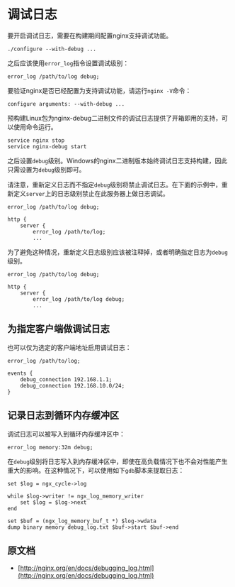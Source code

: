 # 调试日志

要开启调试日志，需要在构建期间配置nginx支持调试功能。

```
./configure --with-debug ...
```
之后应该使用`error_log`指令设置调试级别：

```
error_log /path/to/log debug;
```

要验证nginx是否已经配置为支持调试功能，请运行`nginx -V`命令：

```
configure arguments: --with-debug ...
```
预构建Linux包为nginx-debug二进制文件的调试日志提供了开箱即用的支持，可以使用命令运行。

```
service nginx stop
service nginx-debug start
```

之后设置`debug`级别。Windows的nginx二进制版本始终调试日志支持构建，因此只需设置为`debug`级别即可。

请注意，重新定义日志而不指定`debug`级别将禁止调试日志。在下面的示例中，重新定义`server`上的日志级别禁止在此服务器上做日志调试。

```
error_log /path/to/log debug;

http {
    server {
        error_log /path/to/log;
        ...
```
为了避免这种情况，重新定义日志级别应该被注释掉，或者明确指定日志为`debug`级别。

```
error_log /path/to/log debug;

http {
    server {
        error_log /path/to/log debug;
        ...
```

## 为指定客户端做调试日志

也可以仅为选定的客户端地址启用调试日志：

```
error_log /path/to/log;

events {
    debug_connection 192.168.1.1;
    debug_connection 192.168.10.0/24;
}
```

## 记录日志到循环内存缓冲区

调试日志可以被写入到循环内存缓冲区中：

```
error_log memory:32m debug;
```

在`debug`级别将日志写入到内存缓冲区中，即使在高负载情况下也不会对性能产生重大的影响。在这种情况下，可以使用如下`gdb`脚本来提取日志：

```gdb
set $log = ngx_cycle->log

while $log->writer != ngx_log_memory_writer
    set $log = $log->next
end

set $buf = (ngx_log_memory_buf_t *) $log->wdata
dump binary memory debug_log.txt $buf->start $buf->end
```

## 原文档

- [http://nginx.org/en/docs/debugging_log.html](http://nginx.org/en/docs/debugging_log.html)
